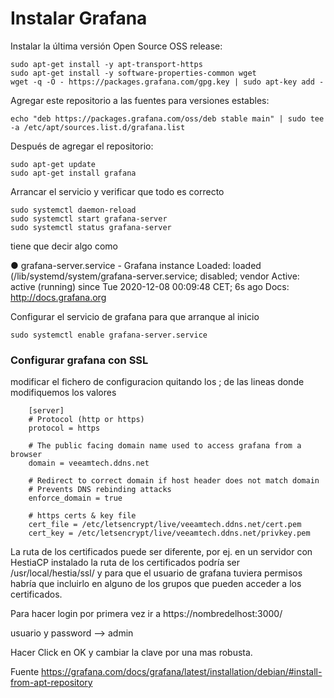 # Instalar Grafana

Instalar la última versión Open Source OSS release:

	sudo apt-get install -y apt-transport-https
	sudo apt-get install -y software-properties-common wget
	wget -q -O - https://packages.grafana.com/gpg.key | sudo apt-key add -

Agregar este repositorio a las fuentes para versiones estables:

	echo "deb https://packages.grafana.com/oss/deb stable main" | sudo tee -a /etc/apt/sources.list.d/grafana.list

Después de agregar el repositorio:

	sudo apt-get update
	sudo apt-get install grafana

Arrancar el servicio y verificar que todo es correcto

	sudo systemctl daemon-reload
	sudo systemctl start grafana-server
	sudo systemctl status grafana-server

tiene que decir algo como

● grafana-server.service - Grafana instance
   Loaded: loaded (/lib/systemd/system/grafana-server.service; disabled; vendor 
   Active: active (running) since Tue 2020-12-08 00:09:48 CET; 6s ago
     Docs: http://docs.grafana.org

Configurar el servicio de grafana para que arranque al inicio

	sudo systemctl enable grafana-server.service


### Configurar grafana con SSL

modificar el fichero de configuracion quitando los ; de las lineas donde modifiquemos los valores

		[server]
		# Protocol (http or https)
		protocol = https

		# The public facing domain name used to access grafana from a browser
		domain = veeamtech.ddns.net

		# Redirect to correct domain if host header does not match domain
		# Prevents DNS rebinding attacks
		enforce_domain = true

		# https certs & key file
		cert_file = /etc/letsencrypt/live/veeamtech.ddns.net/cert.pem
		cert_key = /etc/letsencrypt/live/veeamtech.ddns.net/privkey.pem

La ruta de los certificados puede ser diferente, por ej. en un servidor con HestiaCP instalado la ruta de los certificados podría ser /usr/local/hestia/ssl/ y para que el usuario de grafana tuviera permisos habría que incluirlo en alguno de los grupos que pueden acceder a los certificados.

Para hacer login por primera vez  ir a  https://nombredelhost:3000/

usuario y password --> admin

Hacer Click en OK y cambiar la clave por una mas robusta.


Fuente
https://grafana.com/docs/grafana/latest/installation/debian/#install-from-apt-repository
